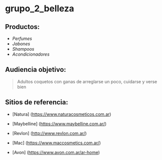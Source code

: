 # **grupo_2_belleza**

## Productos:
- *Perfumes*
- *Jabones*
- *Shampoos*
- *Acondicionadores*

## Audiencia objetivo:
> Adultos coquetos con ganas de arreglarse un poco, cuidarse y verse bien



## Sitios de referencia:
- [Natura] (https://www.naturacosmeticos.com.ar)

- [Maybelline] (https://www.maybelline.com.ar/)

- [Revlon] (http://www.revlon.com.ar/)

- [Mac] (https://www.maccosmetics.com.ar/)

- [Avon] (https://www.avon.com.ar/ar-home)